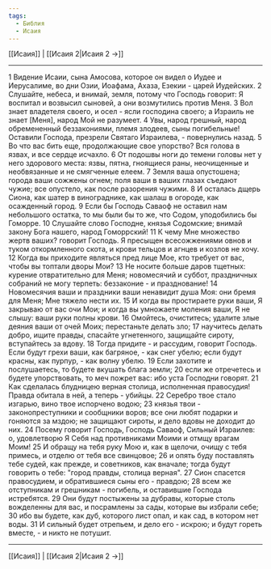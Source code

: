 ```yaml
---
tags:
  - Библия
  - Исаия
---
```

[[Исаия]] | [[Исаия 2|Исаия 2 →]]

---
1 Видение Исаии, сына Амосова, которое он видел о Иудее и Иерусалиме, во дни Озии, Иоафама, Ахаза, Езекии - царей Иудейских.
2 Слушайте, небеса, и внимай, земля, потому что Господь говорит: Я воспитал и возвысил сыновей, а они возмутились против Меня.
3 Вол знает владетеля своего, и осел - ясли господина своего; а Израиль не знает [Меня], народ Мой не разумеет.
4 Увы, народ грешный, народ обремененный беззакониями, племя злодеев, сыны погибельные! Оставили Господа, презрели Святаго Израилева, - повернулись назад.
5 Во что вас бить еще, продолжающие свое упорство? Вся голова в язвах, и все сердце исчахло.
6 От подошвы ноги до темени головы нет у него здорового места: язвы, пятна, гноящиеся раны, неочищенные и необвязанные и не смягченные елеем.
7 Земля ваша опустошена; города ваши сожжены огнем; поля ваши в ваших глазах съедают чужие; все опустело, как после разорения чужими.
8 И осталась дщерь Сиона, как шатер в винограднике, как шалаш в огороде, как осажденный город.
9 Если бы Господь Саваоф не оставил нам небольшого остатка, то мы были бы то же, что Содом, уподобились бы Гоморре.
10 Слушайте слово Господне, князья Содомские; внимай закону Бога нашего, народ Гоморрский!
11 К чему Мне множество жертв ваших? говорит Господь. Я пресыщен всесожжениями овнов и туком откормленного скота, и крови тельцов и агнцев и козлов не хочу.
12 Когда вы приходите являться пред лице Мое, кто требует от вас, чтобы вы топтали дворы Мои?
13 Не носите больше даров тщетных: курение отвратительно для Меня; новомесячий и суббот, праздничных собраний не могу терпеть: беззаконие - и празднование!
14 Новомесячия ваши и праздники ваши ненавидит душа Моя: они бремя для Меня; Мне тяжело нести их.
15 И когда вы простираете руки ваши, Я закрываю от вас очи Мои; и когда вы умножаете моления ваши, Я не слышу: ваши руки полны крови.
16 Омойтесь, очиститесь; удалите злые деяния ваши от очей Моих; перестаньте делать зло;
17 научитесь делать добро, ищите правды, спасайте угнетенного, защищайте сироту, вступайтесь за вдову.
18 Тогда придите - и рассудим, говорит Господь. Если будут грехи ваши, как багряное, - как снег убелю; если будут красны, как пурпур, - как волну убелю.
19 Если захотите и послушаетесь, то будете вкушать блага земли;
20 если же отречетесь и будете упорствовать, то меч пожрет вас: ибо уста Господни говорят.
21 Как сделалась блудницею верная столица, исполненная правосудия! Правда обитала в ней, а теперь - убийцы.
22 Серебро твое стало изгарью, вино твое испорчено водою;
23 князья твои - законопреступники и сообщники воров; все они любят подарки и гоняются за мздою; не защищают сироты, и дело вдовы не доходит до них.
24 Посему говорит Господь, Господь Саваоф, Сильный Израилев: о, удовлетворю Я Себя над противниками Моими и отмщу врагам Моим!
25 И обращу на тебя руку Мою и, как в щелочи, очищу с тебя примесь, и отделю от тебя все свинцовое;
26 и опять буду поставлять тебе судей, как прежде, и советников, как вначале; тогда будут говорить о тебе: "город правды, столица верная".
27 Сион спасется правосудием, и обратившиеся сыны его - правдою;
28 всем же отступникам и грешникам - погибель, и оставившие Господа истребятся.
29 Они будут постыжены за дубравы, которые столь вожделенны для вас, и посрамлены за сады, которые вы избрали себе;
30 ибо вы будете, как дуб, которого лист опал, и как сад, в котором нет воды.
31 И сильный будет отрепьем, и дело его - искрою; и будут гореть вместе, - и никто не потушит.

---
[[Исаия]] | [[Исаия 2|Исаия 2 →]]